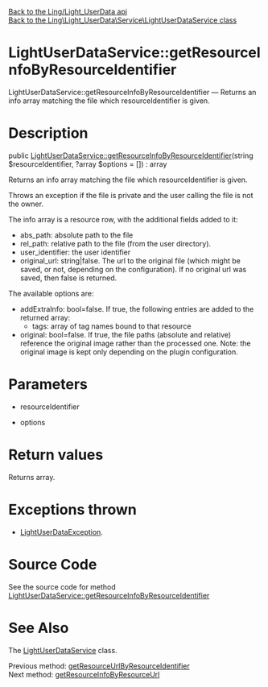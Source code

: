 [Back to the Ling/Light_UserData api](https://github.com/lingtalfi/Light_UserData/blob/master/doc/api/Ling/Light_UserData.md)<br>
[Back to the Ling\Light_UserData\Service\LightUserDataService class](https://github.com/lingtalfi/Light_UserData/blob/master/doc/api/Ling/Light_UserData/Service/LightUserDataService.md)


LightUserDataService::getResourceInfoByResourceIdentifier
================



LightUserDataService::getResourceInfoByResourceIdentifier — Returns an info array matching the file which resourceIdentifier is given.




Description
================


public [LightUserDataService::getResourceInfoByResourceIdentifier](https://github.com/lingtalfi/Light_UserData/blob/master/doc/api/Ling/Light_UserData/Service/LightUserDataService/getResourceInfoByResourceIdentifier.md)(string $resourceIdentifier, ?array $options = []) : array




Returns an info array matching the file which resourceIdentifier is given.

Throws an exception if the file is private and the user calling the file is not the owner.

The info array is a resource row, with the additional fields added to it:

- abs_path: absolute path to the file
- rel_path: relative path to the file (from the user directory).
- user_identifier: the user identifier
- original_url: string|false. The url to the original file (which might be saved, or not, depending on the configuration).
     If no original url was saved, then false is returned.


The available options are:
- addExtraInfo: bool=false. If true, the following entries are added to the returned array:
     - tags: array of tag names bound to that resource
- original: bool=false. If true, the file paths (absolute and relative) reference the original image rather than the processed one.
     Note: the original image is kept only depending on the plugin configuration.




Parameters
================


- resourceIdentifier

    

- options

    


Return values
================

Returns array.


Exceptions thrown
================

- [LightUserDataException](https://github.com/lingtalfi/Light_UserData/blob/master/doc/api/Ling/Light_UserData/Exception/LightUserDataException.md).&nbsp;







Source Code
===========
See the source code for method [LightUserDataService::getResourceInfoByResourceIdentifier](https://github.com/lingtalfi/Light_UserData/blob/master/Service/LightUserDataService.php#L574-L621)


See Also
================

The [LightUserDataService](https://github.com/lingtalfi/Light_UserData/blob/master/doc/api/Ling/Light_UserData/Service/LightUserDataService.md) class.

Previous method: [getResourceUrlByResourceIdentifier](https://github.com/lingtalfi/Light_UserData/blob/master/doc/api/Ling/Light_UserData/Service/LightUserDataService/getResourceUrlByResourceIdentifier.md)<br>Next method: [getResourceInfoByResourceUrl](https://github.com/lingtalfi/Light_UserData/blob/master/doc/api/Ling/Light_UserData/Service/LightUserDataService/getResourceInfoByResourceUrl.md)<br>

